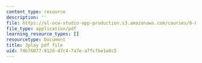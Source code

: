 ```yaml
---
content_type: resource
description: ''
file: https://ol-ocw-studio-app-production.s3.amazonaws.com/courses/8-01sc-classical-mechanics-fall-2016/f4b76077812dd7c47a7ea7fcfbe1a0c5_2guwjwIHmGg.pdf
file_type: application/pdf
learning_resource_types: []
resourcetype: Document
title: 3play pdf file
uid: f4b76077-812d-d7c4-7a7e-a7fcfbe1a0c5
---
```

